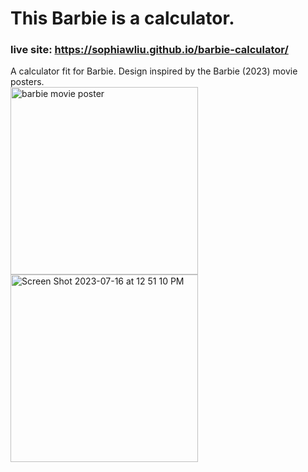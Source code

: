 # This Barbie is a calculator.
### live site: https://sophiawliu.github.io/barbie-calculator/
A calculator fit for Barbie. Design inspired by the Barbie (2023) movie posters.  
<img height="300" alt="barbie movie poster" src="https://github.com/sophiawliu/barbie-calculator/assets/122403050/66d86f26-f256-4ce1-9a11-b4c1b59a9e1a">
<img width="300" alt="Screen Shot 2023-07-16 at 12 51 10 PM" src="https://github.com/sophiawliu/barbie-calculator/assets/122403050/d6f0d48a-be40-4b13-a865-046faa8b870d">
